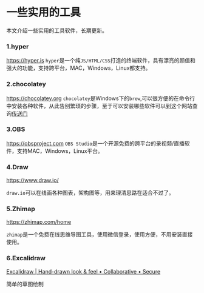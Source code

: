 # 一些实用的工具


本文介绍一些实用的工具软件，长期更新。
<!--more-->

### 1.hyper
<https://hyper.is>
`hyper`是一个纯`JS/HTML/CSS`打造的终端软件，具有漂亮的颜值和强大的功能，支持跨平台，MAC，Windows，Linux都支持。

### 2.chocolatey
<https://chocolatey.org>
`chocolatey`是Windows下的`brew`,可以很方便的在命令行中安装各种软件，从此告别繁琐的步骤，至于可以安装哪些软件可以到这个网站查询[传送门](https://chocolatey.org/packages)

### 3.OBS
<https://obsproject.com>
`OBS Studio`是一个开源免费的跨平台的录视频/直播软件，支持MAC，Windows，Linux平台。

### 4.Draw

<https://www.draw.io/>

`draw.io`可以在线画各种图表，架构图等，用来理清思路在适合不过了。

### 5.Zhimap

<https://zhimap.com/home>

`zhimap`是一个免费在线思维导图工具，使用微信登录，使用方便，不用安装直接使用。



### 6.Excalidraw

[Excalidraw | Hand-drawn look & feel • Collaborative • Secure](https://excalidraw.com/)

简单的草图绘制

